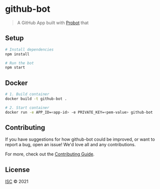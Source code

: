 # github-bot

> A GitHub App built with [Probot](https://github.com/probot/probot) that 

## Setup

```sh
# Install dependencies
npm install

# Run the bot
npm start
```

## Docker

```sh
# 1. Build container
docker build -t github-bot .

# 2. Start container
docker run -e APP_ID=<app-id> -e PRIVATE_KEY=<pem-value> github-bot
```

## Contributing

If you have suggestions for how github-bot could be improved, or want to report a bug, open an issue! We'd love all and any contributions.

For more, check out the [Contributing Guide](CONTRIBUTING.md).

## License

[ISC](LICENSE) © 2021 
